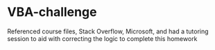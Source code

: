 # VBA-challenge
Referenced course files, Stack Overflow, Microsoft, and had a tutoring session to aid with correcting the logic to complete this homework

